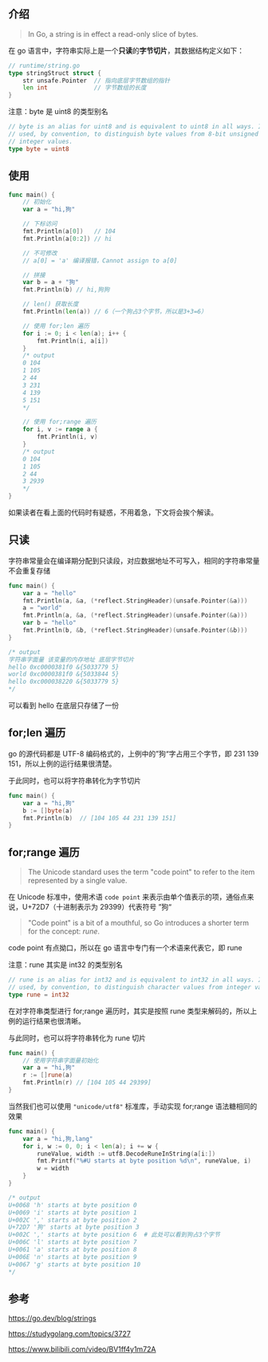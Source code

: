 ## 介绍

> In Go, a string is in effect a read-only slice of bytes.

在 go 语言中，字符串实际上是一个**只读**的**字节切片**，其数据结构定义如下：

```go
// runtime/string.go
type stringStruct struct {
	str unsafe.Pointer	// 指向底层字节数组的指针
	len int				// 字节数组的长度 
}
```

注意：byte 是 uint8 的类型别名

```go
// byte is an alias for uint8 and is equivalent to uint8 in all ways. It is
// used, by convention, to distinguish byte values from 8-bit unsigned
// integer values.
type byte = uint8
```

## 使用

```go
func main() {
	// 初始化
	var a = "hi,狗"

	// 下标访问
	fmt.Println(a[0])   // 104
	fmt.Println(a[0:2]) // hi

	// 不可修改
	// a[0] = 'a' 编译报错，Cannot assign to a[0]

	// 拼接
	var b = a + "狗"
	fmt.Println(b) // hi,狗狗

	// len() 获取长度
	fmt.Println(len(a)) // 6（一个狗占3个字节，所以是3+3=6）

	// 使用 for;len 遍历
	for i := 0; i < len(a); i++ {
		fmt.Println(i, a[i])
	}
	/* output
	0 104
	1 105
	2 44
	3 231
	4 139
	5 151
	*/

	// 使用 for;range 遍历
	for i, v := range a {
		fmt.Println(i, v)
	}
	/* output
	0 104
	1 105
	2 44
	3 2939
	*/
}
```

如果读者在看上面的代码时有疑惑，不用着急，下文将会挨个解读。

## 只读

字符串常量会在编译期分配到只读段，对应数据地址不可写入，相同的字符串常量不会重复存储

```go
func main() {
	var a = "hello"
	fmt.Println(a, &a, (*reflect.StringHeader)(unsafe.Pointer(&a)))
	a = "world"
	fmt.Println(a, &a, (*reflect.StringHeader)(unsafe.Pointer(&a)))
	var b = "hello"
	fmt.Println(b, &b, (*reflect.StringHeader)(unsafe.Pointer(&b)))
}

/* output
字符串字面量 该变量的内存地址 底层字节切片
hello 0xc0000381f0 &{5033779 5}
world 0xc0000381f0 &{5033844 5}
hello 0xc000038220 &{5033779 5}
*/
```

可以看到 hello 在底层只存储了一份

## for;len 遍历

go 的源代码都是 UTF-8 编码格式的，上例中的”狗“字占用三个字节，即 231 139 151，所以上例的运行结果很清楚。

于此同时，也可以将字符串转化为字节切片

```go
func main() {
	var a = "hi,狗"
	b := []byte(a)
	fmt.Println(b)	// [104 105 44 231 139 151]
}
```

## for;range 遍历

> The Unicode standard uses the term "code point" to refer to the item represented by a single value. 

在 Unicode 标准中，使用术语 ``code point`` 来表示由单个值表示的项，通俗点来说，U+72D7（十进制表示为 29399）代表符号 ”狗“

> "Code point" is a bit of a mouthful, so Go introduces a shorter term for the concept: *rune*.

code point 有点拗口，所以在 go 语言中专门有一个术语来代表它，即 rune



注意：rune 其实是 int32 的类型别名

```go
// rune is an alias for int32 and is equivalent to int32 in all ways. It is
// used, by convention, to distinguish character values from integer values.
type rune = int32
```



在对字符串类型进行 for;range 遍历时，其实是按照 rune 类型来解码的，所以上例的运行结果也很清晰。

与此同时，也可以将字符串转化为 rune 切片

```go
func main() {
	// 使用字符串字面量初始化
	var a = "hi,狗"
	r := []rune(a)
	fmt.Println(r) // [104 105 44 29399]
}
```

当然我们也可以使用 ``"unicode/utf8"`` 标准库，手动实现 for;range 语法糖相同的效果

```go
func main() {
	var a = "hi,狗,lang"
	for i, w := 0, 0; i < len(a); i += w {
		runeValue, width := utf8.DecodeRuneInString(a[i:])
		fmt.Printf("%#U starts at byte position %d\n", runeValue, i)
		w = width
	}
}

/* output
U+0068 'h' starts at byte position 0
U+0069 'i' starts at byte position 1
U+002C ',' starts at byte position 2
U+72D7 '狗' starts at byte position 3
U+002C ',' starts at byte position 6  # 此处可以看到狗占3个字节
U+006C 'l' starts at byte position 7
U+0061 'a' starts at byte position 8
U+006E 'n' starts at byte position 9
U+0067 'g' starts at byte position 10
*/
```

## 参考

https://go.dev/blog/strings

https://studygolang.com/topics/3727

https://www.bilibili.com/video/BV1ff4y1m72A

